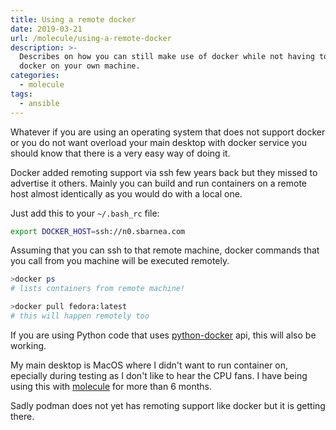 ```yaml
---
title: Using a remote docker
date: 2019-03-21
url: /molecule/using-a-remote-docker
description: >-
  Describes on how you can still make use of docker while not having to install
  docker on your own machine.
categories:
  - molecule
tags:
  - ansible
---
```


Whatever if you are using an operating system that does not support docker or you do not want overload your main desktop with docker service you should know that there is a very easy way of doing it.

Docker added remoting support via ssh few years back but they missed to advertise it others. Mainly you can build and run containers on a remote host almost identically as you would do with a local one.

Just add this to your `~/.bash_rc` file:

```bash
export DOCKER_HOST=ssh://n0.sbarnea.com
```

Assuming that you can ssh to that remote machine, docker commands that you call from you machine will be executed remotely.

```bash
>docker ps
# lists containers from remote machine!

>docker pull fedora:latest
# this will happen remotely too
```

If you are using Python code that uses [python-docker](https://pypi.org/project/docker/) api, this will also be working.

My main desktop is MacOS where I didn't want to run container on, epecially during testing as I don't like to hear the CPU fans. I have being using this with [molecule](https://github.com/ansible/molecule/) for more than 6 months.

Sadly podman does not yet has remoting support like docker but it is getting there.
